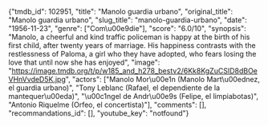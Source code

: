 {"tmdb_id": 102951, "title": "Manolo guardia urbano", "original_title": "Manolo guardia urbano", "slug_title": "manolo-guardia-urbano", "date": "1956-11-23", "genre": ["Com\u00e9die"], "score": "6.0/10", "synopsis": "Manolo, a cheerful and kind traffic policeman is happy at the birth of his first child, after twenty years of marriage. His happiness contrasts with the restlessness of Paloma, a girl who they have adopted, who fears losing the love that until now she has enjoyed", "image": "https://image.tmdb.org/t/p/w185_and_h278_bestv2/6Kk8KgZuCSID8dBOeVHnVvdeD5K.jpg", "actors": ["Manolo Mor\u00e1n (Manolo Mart\u00ednez, el guardia urbano)", "Tony Leblanc (Rafael, el dependiente de la mantequer\u00eda)", "\u00c1ngel de Andr\u00e9s (Felipe, el limpiabotas)", "Antonio Riquelme (Orfeo, el concertista)"], "comments": [], "recommandations_id": [], "youtube_key": "notfound"}